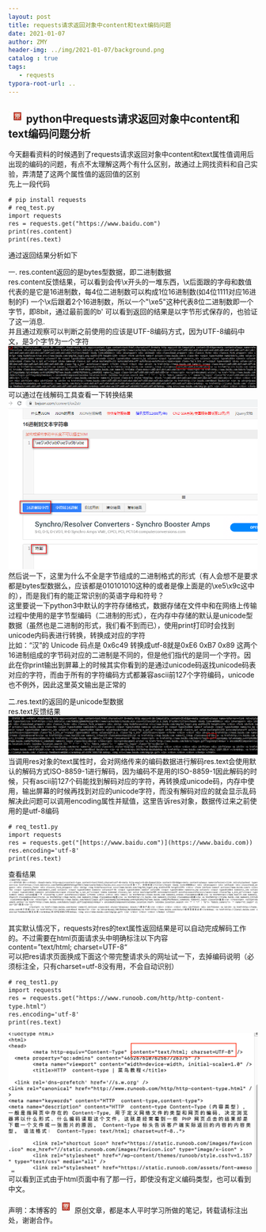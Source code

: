 ```yaml
---
layout: post
title: requests请求返回对象中content和text编码问题
date: 2021-01-07
author: ZMY
header-img: ../img/2021-01-07/background.png
catalog : true
tags:
   - requests
typora-root-url: ..
---
```


## <img class="original" src='/img/original.png'>python中requests请求返回对象中content和text编码问题分析



今天翻看资料的时候遇到了requests请求返回对象中content和text属性值调用后出现的编码的问题，有点不太理解这两个有什么区别，故通过上网找资料和自己实验，弄清楚了这两个属性值的返回值的区别  
先上一段代码  

```
# pip install requests
# req_test.py
import requests
res = requests.get("https://www.baidu.com")
print(res.content)
print(res.text)

```
通过返回结果分析如下 

一. res.content返回的是bytes型数据，即二进制数据  
res.content反馈结果，可以看到会传\x开头的一堆东西，\x后面跟的字母和数值代表的是它是16进制数，每4位二进制数可以构成1位16进制数(如4位1111对应16进制的F) 一个\x后跟着2个16进制数，所以一个"\xe5"这种代表8位二进制数即一个字节，即8bit，通过最前面的b' 可以看到返回的结果是以字节形式保存的，也验证了这一消息.  
并且通过观察可以判断之前使用的应该是UTF-8编码方式，因为UTF-8编码中文，是3个字节为一个字符
![img](/img/2021-01-07/1.png)
可以通过在线解码工具查看一下转换结果
![img](/img/2021-01-07/2.png)
然后说一下，这里为什么不全是字节组成的二进制格式的形式（有人会想不是要求都是bytes型数据么，应该都是010101010这种的或者是像上面是的\xe5\x9c这中的），而是我们有的能正常识别的英语字母和符号？  
这里要说一下python3中默认的字符存储格式，数据存储在文件中和在网络上传输过程中使用的是字节型编码（二进制的形式），在内存中存储的默认是unicode型数据（虽然也是二进制的形式，我们看不到而已），使用print打印时会找到unicode内码表进行转换，转换成对应的字符  
比如：“汉”的 Unicode 码点是 0x6c49 转换成utf-8就是0xE6 0xB7 0x89 这两个16进制组成的字节码对应的二进制是不同的，但是他们指代的是同一个字符。因此在你print输出到屏幕上的时候其实你看到的是通过unicode码返找unicode码表对应的字符，而由于所有的字符编码方式都兼容ascii前127个字符编码，unicode也不例外，因此这里英文输出是正常的  

二.res.text的返回的是unicode型数据  
res.text反馈结果  
![img](/img/2021-01-07/3.png)
当调用res对象的text属性时，会对网络传来的编码数据进行解码res.text会使用默认的解码方式ISO-8859-1进行解码，因为编码不是用的ISO-8859-1因此解码的时候，只有ascii前127个码能找到解码对应的字符，再转换成unicode码，内存中使用，输出屏幕的时候再找到对应的unicode字符，而没有解码对应的就会显示乱码  
解决此问题可以调用encoding属性并赋值，这里告诉res对象，数据传过来之前使用的是utf-8编码  

```
# req_test1.py
import requests
res = requests.get("[https://www.baidu.com")](https://www.baidu.com))
res.encoding='utf-8'
print(res.text)
```

查看结果
![img](/img/2021-01-07/4.png)

其实默认情况下，requests对res的text属性返回结果是可以自动完成解码工作的。不过需要在html页面请求头中明确标注以下内容  
content=”text/html; charset=UTF-8“  
可以把res请求页面换成下面这个带完整请求头的网址试一下，去掉编码说明（必须标注全，只有charset=utf-8没有用，不会自动识别）  

```
# req_test1.py
import requests
res = requests.get("https://www.runoob.com/http/http-content-type.html"）
res.encoding='utf-8'
print(res.text)
```
![img](/img/2021-01-07/5.png)
可以看到正式由于html页面中有了那一行，即使没有定义编码类型，也可以看到中文。





声明：本博客的<img class="original" src='/img/original.png'>原创文章，都是本人平时学习所做的笔记，转载请标注出处，谢谢合作。
